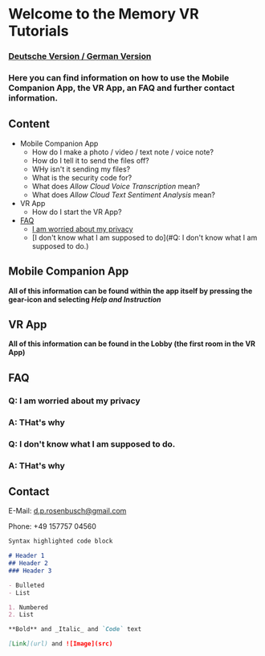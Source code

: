 # Welcome to the Memory VR Tutorials
### [Deutsche Version / German Version](https://github.com/TheRDavid/Memory-Mansion-VR-Landing-Site/edit/gh-pages/index.md)

### Here you can find information on how to use the Mobile Companion App, the VR App, an FAQ and further contact information.

## Content

- Mobile Companion App
  - How do I make a photo / video / text note / voice note?
  - How do I tell it to send the files off?
  - WHy isn't it sending my files?
  - What is the security code for?
  - What does _Allow Cloud Voice Transcription_ mean?
  - What does _Allow Cloud Text Sentiment Analysis_ mean?
- VR App
  - How do I start the VR App?
- [FAQ](#FAQ)
  - [I am worried about my privacy](#Q:-I-am-worried-about-my-privacy)
  - [I don't know what I am supposed to do](#Q: I don't know what I am supposed to do.)

## Mobile Companion App
**All of this information can be found within the app itself by pressing the gear-icon and selecting _Help and Instruction_**

## VR App
**All of this information can be found in the Lobby (the first room in the VR App)**

## FAQ

### Q: I am worried about my privacy
### A: THat's why

### Q: I don't know what I am supposed to do.
### A: THat's why


## Contact
E-Mail: d.p.rosenbusch@gmail.com

Phone: +49 157757 04560

```markdown
Syntax highlighted code block

# Header 1
## Header 2
### Header 3

- Bulleted
- List

1. Numbered
2. List

**Bold** and _Italic_ and `Code` text

[Link](url) and ![Image](src)
```
